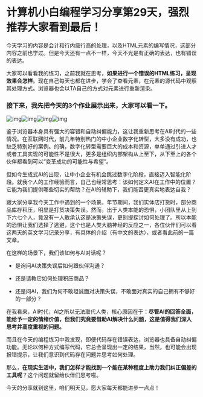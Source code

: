 # 计算机小白编程学习分享第29天，强烈推荐大家看到最后！

今天学习的内容是会计和行内级行高的处理，以及HTML元素的编写情况，这部分内容之前也学过。但是今天还有一点不一样，今天不光是有正确的表达，也有错误的表达。

大家可以看看我的练习，之前我就在思考，**如果进行一个错误的HTML练习，呈现效果会怎样**。现在自己每天也都在进步，学会了查看元素，在元素的源代码中观察其处理方式。浏览器也会以TA自己的方式对元素进行重新渲染。

### 接下来，我先把今天的3个作业展示出来，大家可以看一下。

![img](https://get-notes.umiwi.com/get_notes_img%2F202502082202%2Fgetnotes_img_19e9d8f98000cc54.png?Expires=1741615886&OSSAccessKeyId=LTAI5t6kUibt8AreBbAbqYr3&Signature=jeB%2Bx03QbY1pTZgBNcUT2zms%2BG8%3D&x-oss-process=image%2Fresize%2Cw_720)![img](https://get-notes.umiwi.com/get_notes_img%2F202502082202%2Fgetnotes_img_19e9d8fd40011638.png?Expires=1741615886&OSSAccessKeyId=LTAI5t6kUibt8AreBbAbqYr3&Signature=Rca%2F6VGGilnx4d%2BDtxR9MC2GgJo%3D&x-oss-process=image%2Fresize%2Cw_720)![img](https://get-notes.umiwi.com/get_notes_img%2F202502082202%2Fgetnotes_img_19e9d90000011638.png?Expires=1741615886&OSSAccessKeyId=LTAI5t6kUibt8AreBbAbqYr3&Signature=U94rWx0oRAbDjLv%2F1I1jygmdg9o%3D&x-oss-process=image%2Fresize%2Cw_720)![img](https://get-notes.umiwi.com/get_notes_img%2F202502082202%2Fgetnotes_img_19e9d902c000cc54.png?Expires=1741615886&OSSAccessKeyId=LTAI5t6kUibt8AreBbAbqYr3&Signature=T%2Fe1%2B3fM2ZOBFYO3OHmpf8NeiK8%3D&x-oss-process=image%2Fresize%2Cw_720)

鉴于浏览器本身具有强大的容错和自动纠偏能力，这让我重新思考在AI时代的一些情况。在互联网时代，前几年特别热门的中小企业数字化转型，大多没有成功，也缺乏特别好的案例。的确，数字化转型需要巨大的成本和资源，单单通过引进人才或者工具实现的可能性不是很大，更多是组织内部架构从上至下，从下至上的各个伙伴都看到可以“变革成功的可能性与希望”。

但如今生成式AI的出现，让中小企业有机会跳过数字化阶段，直接迈入智能化阶段。就我个人的工作经验而言，自己也经常思考：该如何定义AI在工作中的位置？它能为我们提供哪些切实的帮助？在AI的辅助下，我们能否更真实地表达自我？

跟大家分享我今天工作中遇到的一个场景。年节期间，我们实体店打货时，部分商品库存积压，明显是打货决策失误。然而，出于人类本能的恐惧，小团队里从上到下六七个人，竟没有一人敢承认这是决策失误，更别提探讨如何处理了。所以本能的恐惧让我们选择了逃避，这个也是人类大脑神经的反应之一，各位伙伴们可以看这两天的英文学习记录分享，有具体的介绍（有中文的表达），或者看此前的一篇文章。

在这样的场景下，我们该如何与AI对话呢？

- 是询问AI决策失误后如何跟伙伴沟通？

- 还是请教它如何处理积压商品？

- 还是问AI，我们为何不敢坦诚面对决策失误，不敢面对真实的自己拥有不够好的一部分？

在我看来，AI时代，AI之所以无法取代人类，核心原因在于：**尽管AI的回答全面，能给予一定的情绪价值，但我们究竟要借助AI解决什么问题，这是值得我们深入思考并高度重视的问题。**

而且在今天的编程练习中我发现，即便代码存在错误表达，浏览器也具备自动纠偏功能。无论以何种方式编写代码，它总会呈现出一定的结果，当然，也可能会出现报错提示，让我们意识到代码存在问题并思考如何处理。

那么，**在现实生活中，我们怎样才能找到一个能在某种程度上助力我们纠正偏差的工具呢**？这个问题就留给伙伴们思考啦。

今天的分享就到这里，咱们明天见，愿大家每天都能进步一点点！